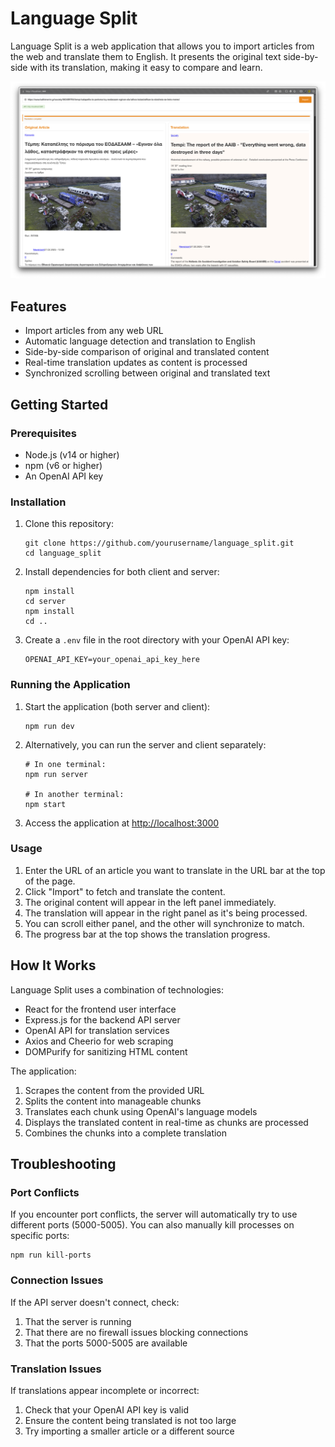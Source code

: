 # Language Split

Language Split is a web application that allows you to import articles from the web and translate them to English. It presents the original text side-by-side with its translation, making it easy to compare and learn.

![Language Split Screenshot](app-screenshot.png)

## Features

- Import articles from any web URL
- Automatic language detection and translation to English
- Side-by-side comparison of original and translated content
- Real-time translation updates as content is processed
- Synchronized scrolling between original and translated text

## Getting Started

### Prerequisites

- Node.js (v14 or higher)
- npm (v6 or higher)
- An OpenAI API key

### Installation

1. Clone this repository:
   ```
   git clone https://github.com/yourusername/language_split.git
   cd language_split
   ```

2. Install dependencies for both client and server:
   ```
   npm install
   cd server
   npm install
   cd ..
   ```

3. Create a `.env` file in the root directory with your OpenAI API key:
   ```
   OPENAI_API_KEY=your_openai_api_key_here
   ```

### Running the Application

1. Start the application (both server and client):
   ```
   npm run dev
   ```

2. Alternatively, you can run the server and client separately:
   ```
   # In one terminal:
   npm run server
   
   # In another terminal:
   npm start
   ```

3. Access the application at [http://localhost:3000](http://localhost:3000)

### Usage

1. Enter the URL of an article you want to translate in the URL bar at the top of the page.
2. Click "Import" to fetch and translate the content.
3. The original content will appear in the left panel immediately.
4. The translation will appear in the right panel as it's being processed.
5. You can scroll either panel, and the other will synchronize to match.
6. The progress bar at the top shows the translation progress.

## How It Works

Language Split uses a combination of technologies:

- React for the frontend user interface
- Express.js for the backend API server
- OpenAI API for translation services
- Axios and Cheerio for web scraping
- DOMPurify for sanitizing HTML content

The application:
1. Scrapes the content from the provided URL
2. Splits the content into manageable chunks
3. Translates each chunk using OpenAI's language models
4. Displays the translated content in real-time as chunks are processed
5. Combines the chunks into a complete translation

## Troubleshooting

### Port Conflicts
If you encounter port conflicts, the server will automatically try to use different ports (5000-5005). You can also manually kill processes on specific ports:

```
npm run kill-ports
```

### Connection Issues
If the API server doesn't connect, check:
1. That the server is running
2. That there are no firewall issues blocking connections
3. That the ports 5000-5005 are available

### Translation Issues
If translations appear incomplete or incorrect:
1. Check that your OpenAI API key is valid
2. Ensure the content being translated is not too large
3. Try importing a smaller article or a different source
